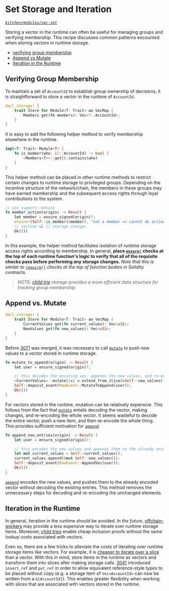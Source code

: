 # Set Storage and Iteration
*[`kitchen/modules/vec-set`](https://github.com/substrate-developer-hub/recipes/tree/master/kitchen/modules/vec-set)*

Storing a vector in the runtime can often be useful for managing groups and verifying membership. This recipe discusses common patterns encounted when storing vectors in runtime storage.

* [verifying group membership](#group)
* [Append vs Mutate](#append)
* [Iteration in the Runtime](#iterate)

## Verifying Group Membership <a name = "group"></a>

To maintain a set of `AccountId` to establish group ownership of decisions, it is straightforward to store a vector in the runtime of `AccountId`.

```rust
decl_storage! {
	trait Store for Module<T: Trait> as VecMap {
        Members get(fn members): Vec<T::AccountId>;
	}
}
```

It is easy to add the following helper method to verify membership elsewhere in the runtime.

```rust
impl<T: Trait> Module<T> {
    fn is_member(who: &T::AccountId) -> bool {
        <Members<T>>::get().contains(who)
    }
}
```

This helper method can be placed in other runtime methods to restrict certain changes to runtime storage to privileged groups. Depending on the incentive structure of the network/chain, the members in these groups may have earned membership and the subsequent access rights through loyal contributions to the system.

```rust
// use support::ensure
fn member_action(origin) -> Result {
    let member = ensure_signed(origin)?;
    ensure!(Self::is_member(&member), "not a member => cannot do action");
    // <action && || storage change>
    Ok(())
}
```

In this example, the helper method facilitates isolation of runtime storage access rights according to membership. In general, **place [`ensure!`](https://crates.parity.io/srml_support/macro.ensure.html) checks at the top of each runtime function's logic to verify that all of the requisite checks pass before performing any storage changes.** *Note that this is similar to [`require()`](https://ethereum.stackexchange.com/questions/15166/difference-between-require-and-assert-and-the-difference-between-revert-and-thro) checks at the top of function bodies in Solidity contracts.*

> NOTE: *[child trie](https://github.com/substrate-developer-hub/recipes/issues/35) storage provides a more efficient data structure for tracking group membership*

## Append vs. Mutate

```rust
decl_storage! {
	trait Store for Module<T: Trait> as VecMap {
	    CurrentValues get(fn current_values): Vec<u32>;
        NewValues get(fn new_values): Vec<u32>;
	}
}
```

Before [3071](https://github.com/paritytech/substrate/pull/3071) was merged, it was necessary to call [`mutate`](https://crates.parity.io/srml_support/storage/trait.StorageValue.html#tymethod.mutate) to push new values to a vector stored in runtime storage.

```rust
fn mutate_to_append(origin) -> Result {
    let user = ensure_signed(origin)?;

    // this decodes the existing vec, appends the new values, and re-encodes the whole thing
    <CurrentValues>::mutate(|v| v.extend_from_slice(&Self::new_values()));
    Self::deposit_event(RawEvent::MutateToAppend(user));
    Ok(())
}
```

For vectors stored in the runtime, mutation can be relatively expensive. This follows from the fact that [`mutate`](https://crates.parity.io/srml_support/storage/trait.StorageValue.html#tymethod.mutate) entails decoding the vector, making changes, and re-encoding the whole vector. It seems wasteful to decode the entire vector, push a new item, and then re-encode the whole thing. This provides sufficient motivation for [`append`](https://crates.parity.io/srml_support/storage/trait.StorageValue.html#tymethod.append):


```rust
fn append_new_entries(origin) -> Result {
    let user = ensure_signed(origin)?;

    // this encodes the new values and appends them to the already encoded existing evc
    let mut current_values = Self::current_values();
    current_values.append(&mut Self::new_values());
    Self::deposit_event(RawEvent::AppendVec(user));
    Ok(())
}
```

[`append`](https://crates.parity.io/srml_support/storage/trait.StorageValue.html#tymethod.append) encodes the new values, and pushes them to the already encoded vector without decoding the existing entries. This method removes the unnecessary steps for decoding and re-encoding the unchanged elements.

## Iteration in the Runtime <a name = "iterate"></a>

In general, iteration in the runtime should be avoided. *In the future*, [offchain-workers](https://github.com/substrate-developer-hub/recipes/issues/45) may provide a less expensive way to iterate over runtime storage items. Moreover, *[child tries](https://github.com/substrate-developer-hub/recipes/issues/35)* enable cheap inclusion proofs without the same lookup costs associated with vectors.

Even so, there are a few tricks to alleviate the costs of iterating over runtime storage items like vectors. For example, it is [cheaper to iterate over a slice](https://twitter.com/heinz_gies/status/1121490424739303425) than a vector. With this in mind, store items in the runtime as vectors and transform them into slices after making storage calls. [3041](https://github.com/paritytech/substrate/pull/3041) introduced `insert_ref` and `put_ref` in order to allow equivalent reference-style types to be placed without copy (e.g. a storage item of `Vec<AccountId>` can now be written from a `&[AccountId]`). This enables greater flexibility when working with slices that are associated with vectors stored in the runtime.
